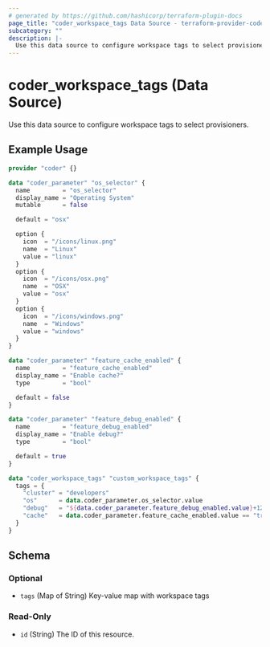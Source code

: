 ```yaml
---
# generated by https://github.com/hashicorp/terraform-plugin-docs
page_title: "coder_workspace_tags Data Source - terraform-provider-coder"
subcategory: ""
description: |-
  Use this data source to configure workspace tags to select provisioners.
---
```


# coder_workspace_tags (Data Source)

Use this data source to configure workspace tags to select provisioners.

## Example Usage

```terraform
provider "coder" {}

data "coder_parameter" "os_selector" {
  name         = "os_selector"
  display_name = "Operating System"
  mutable      = false

  default = "osx"

  option {
    icon  = "/icons/linux.png"
    name  = "Linux"
    value = "linux"
  }
  option {
    icon  = "/icons/osx.png"
    name  = "OSX"
    value = "osx"
  }
  option {
    icon  = "/icons/windows.png"
    name  = "Windows"
    value = "windows"
  }
}

data "coder_parameter" "feature_cache_enabled" {
  name         = "feature_cache_enabled"
  display_name = "Enable cache?"
  type         = "bool"

  default = false
}

data "coder_parameter" "feature_debug_enabled" {
  name         = "feature_debug_enabled"
  display_name = "Enable debug?"
  type         = "bool"

  default = true
}

data "coder_workspace_tags" "custom_workspace_tags" {
  tags = {
    "cluster" = "developers"
    "os"      = data.coder_parameter.os_selector.value
    "debug"   = "${data.coder_parameter.feature_debug_enabled.value}+12345"
    "cache"   = data.coder_parameter.feature_cache_enabled.value == "true" ? "nix-with-cache" : "no-cache"
  }
}
```

<!-- schema generated by tfplugindocs -->
## Schema

### Optional

- `tags` (Map of String) Key-value map with workspace tags

### Read-Only

- `id` (String) The ID of this resource.
